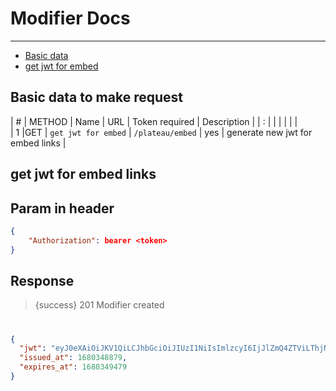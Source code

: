 # Modifier Docs

---

- [Basic data](#basic-data)
- [get jwt for embed](#get-embed-jwt)

<a name="basic-data"></a>
## Basic data to make request


| # | METHOD | Name              | URL             | Token required | Description     |
| : |        |                   |                 |                |                 |  
| 1 |GET    | `get jwt for embed`  | `/plateau/embed`     | yes            | generate new jwt for embed links  |         


<a name="get-embed-jwt"></a>
## get jwt for embed links

## Param in header

```json
{
    "Authorization": bearer <token>
}
```

## Response

> {success} 201 Modifier created

#

```json
{
  "jwt": "eyJ0eXAiOiJKV1QiLCJhbGciOiJIUzI1NiIsImlzcyI6IjJlZmQ4ZTViLThjNzYtNDhlOS1hNmViLTU5MDU1ZjE5ZTgxMiIsImtpZCI6IjQ0YzBiMzdhLWZlMmEtNDhjNi04N2Q1LTM4ZjJkM2I0MWYxMiJ9.eyJqdGkiOiIxMjA3ZGJjNy1iNmE2LTQxMDktYTgwNS0wY2NiNzFlYTA2NGUiLCJhdWQiOiJ0YWJsZWF1Iiwic3ViIjoiY2NjQGNpcGgzci5jbyIsInNjcCI6WyJ0YWJsZWF1OnZpZXdzOmVtYmVkIl0sImlzcyI6IjJlZmQ4ZTViLThjNzYtNDhlOS1hNmViLTU5MDU1ZjE5ZTgxMiIsImlhdCI6MTY4MDM0ODg3OS41NzI0MzEsImV4cCI6MTY4MDM0OTQ3OS41NzI0NjV9.PzMKRfHmCrfMsvg2J5hyreTq6kKgKzkzP6Tj6fIYS2M",
  "issued_at": 1680348879,
  "expires_at": 1680349479
}
```
